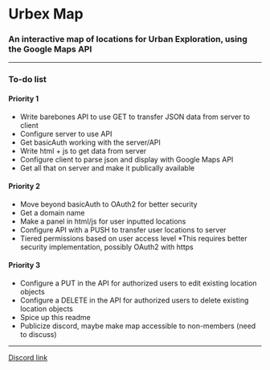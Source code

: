 # Urbex Map
### An interactive map of locations for Urban Exploration, using the Google Maps API

------

### To-do list

#### Priority 1  
  * Write barebones API to use GET to transfer JSON data from server to client
  * Configure server to use API
  * Get basicAuth working with the server/API
  * Write html + js to get data from server
  * Configure client to parse json and display with Google Maps API
  * Get all that on server and make it publically available
  
#### Priority 2
  * Move beyond basicAuth to OAuth2 for better security
  * Get a domain name
  * Make a panel in html/js for user inputted locations
  * Configure API with a PUSH to transfer user locations to server
  * Tiered permissions based on user access level
      *This requires better security implementation, possibly OAuth2 with https

#### Priority 3
  * Configure a PUT in the API for authorized users to edit existing location objects
  * Configure a DELETE in the API for authorized users to delete existing location objects
  * Spice up this readme
  * Publicize discord, maybe make map accessible to non-members (need to discuss)
  
------

[Discord link](https://discord.gg/PU9AdD4)
